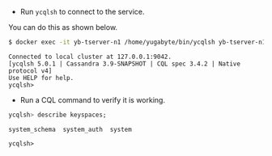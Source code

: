 
* Run `ycqlsh` to connect to the service.

You can do this as shown below.

```sh
$ docker exec -it yb-tserver-n1 /home/yugabyte/bin/ycqlsh yb-tserver-n1
```
```
Connected to local cluster at 127.0.0.1:9042.
[ycqlsh 5.0.1 | Cassandra 3.9-SNAPSHOT | CQL spec 3.4.2 | Native protocol v4]
Use HELP for help.
ycqlsh>
```

* Run a CQL command to verify it is working.

```sql
ycqlsh> describe keyspaces;
```
```
system_schema  system_auth  system

ycqlsh>
```
